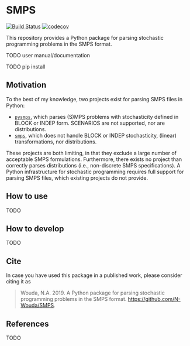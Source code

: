# SMPS
[![Build Status](https://travis-ci.com/N-Wouda/SMPS.svg?branch=master)](https://travis-ci.com/N-Wouda/SMPS)
[![codecov](https://codecov.io/gh/N-Wouda/SMPS/branch/master/graph/badge.svg)](https://codecov.io/gh/N-Wouda/SMPS)

This repository provides a Python package for parsing stochastic programming 
problems in the SMPS format.

TODO user manual/documentation

TODO pip install

## Motivation

To the best of my knowledge, two projects exist for parsing SMPS files in 
Python:

- [`pysmps`](https://github.com/jmaerte/pysmps), which parses (S)MPS
  problems with stochasticity defined in BLOCK or INDEP form. SCENARIOS are not
  supported, nor are distributions.
- [`smps`](https://github.com/robin-vjc/smps), which does not handle BLOCK or 
  INDEP stochasticity, (linear) transformations, nor distributions.
  
These projects are both limiting, in that they exclude a large number of 
acceptable SMPS formulations. Furthermore, there exists no project than 
correctly parses distributions (i.e., non-discrete SMPS specifications). A 
Python infrastructure for stochastic programming requires full support for
parsing SMPS files, which existing projects do not provide.

## How to use

TODO

## How to develop

TODO

## Cite

In case you have used this package in a published work, please consider citing it as

> Wouda, N.A. 2019. A Python package for parsing stochastic programming problems
> in the SMPS format. https://github.com/N-Wouda/SMPS.

## References

TODO

